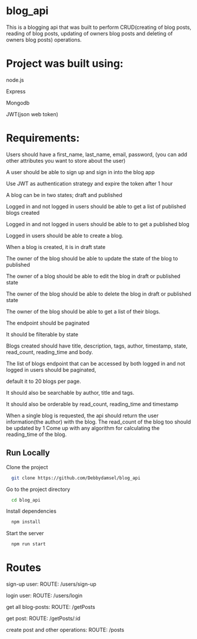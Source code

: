 # blog_api
This is a blogging api that was built to perform CRUD(creating of blog posts, reading of blog posts, updating of owners blog posts and deleting of owners blog posts) operations.

# Project was built using:

node.js

Express

Mongodb

JWT(json web token)


# Requirements:

Users should have a first_name, last_name, email, password, (you can add other attributes you want to store about the user)

A user should be able to sign up and sign in into the blog app

Use JWT as authentication strategy and expire the token after 1 hour

A blog can be in two states; draft and published

Logged in and not logged in users should be able to get a list of published blogs created

Logged in and not logged in users should be able to to get a published blog

Logged in users should be able to create a blog.

When a blog is created, it is in draft state

The owner of the blog should be able to update the state of the blog to published

The owner of a blog should be able to edit the blog in draft or published state

The owner of the blog should be able to delete the blog in draft or published state

The owner of the blog should be able to get a list of their blogs. 

The endpoint should be paginated

It should be filterable by state

Blogs created should have title, description, tags, author, timestamp, state, read_count, reading_time and body.

The list of blogs endpoint that can be accessed by both logged in and not logged in users should be paginated, 

default it to 20 blogs per page. 

It should also be searchable by author, title and tags.

It should also be orderable by read_count, reading_time and timestamp

When a single blog is requested, the api should return the user information(the author) with the blog. The read_count of the blog too should be updated by 1
Come up with any algorithm for calculating the reading_time of the blog.


## Run Locally

Clone the project

```bash
  git clone https://github.com/Debbydamsel/blog_api
```

Go to the project directory

```bash
  cd blog_api
```

Install dependencies

```bash
  npm install
```

Start the server

```bash
  npm run start
```


# Routes
sign-up user:
ROUTE: /users/sign-up

login user:
ROUTE: /users/login

get all blog-posts:
ROUTE: /getPosts

get post:
ROUTE: /getPosts/:id

create post and other operations:
ROUTE: /posts




